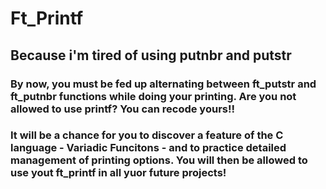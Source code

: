 # Ft_Printf

## Because i'm tired of using putnbr and putstr

### By now, you must be fed up alternating between ft_putstr and ft_putnbr functions while doing your printing. Are you not allowed to use printf? You can recode yours!!
### It will be a chance for you to discover a feature of the C language - Variadic Funcitons - and to practice detailed management of printing options. You will then be allowed to use yout ft_printf in all yuor future projects!
